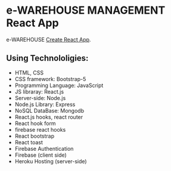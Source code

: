 # e-WAREHOUSE MANAGEMENT React App

e-WAREHOUSE [Create React App](https://e-warehouse-management.firebaseapp.com/).

## Using Technololigies:

- HTML, CSS
- CSS framework: Bootstrap-5
- Programming Language: JavaScript 
- JS libraray: React.js
- Server-side: Node.js
- Node.js Library: Express
- NoSQL DataBase: Mongodb
- React.js hooks, react router
- React hook form
- firebase react hooks
- React bootstrap
- React toast
- Firebase Authentication
- Firebase (client side)
- Heroku Hosting (server-side)
